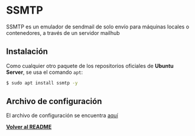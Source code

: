 # SSMTP

SSMTP es un emulador de sendmail de solo envío para máquinas locales o contenedores, a través de un servidor mailhub

## Instalación

Como cualquier otro paquete de los repositorios oficiales de **Ubuntu Server**, se usa el comando `apt`:

```bash
$ sudo apt install ssmtp -y
```

## Archivo de configuración

El archivo de configuración se encuentra [aquí](/configs/ssmtp.conf)

**[Volver al README](/README.md)**
